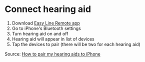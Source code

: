 # Connect hearing aid

1. Download [Easy Line Remote app](https://apps.apple.com/us/app/easy-line-remote/id1454399128)
1. Go to iPhone's Bluetooth settings
1. Turn hearing aid on and off
1. Hearing aid will appear in list of devices
1. Tap the devices to pair (there will be two for each hearing aid)

Source: [How to pair my hearing aids to iPhone](https://ks10userportal.com/how-to-pair-my-hearing-aids-to-iphone/)

